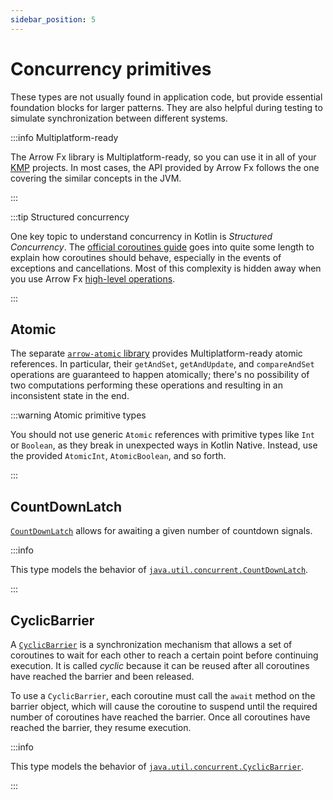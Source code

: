 ```yaml
---
sidebar_position: 5
---
```


# Concurrency primitives

These types are not usually found in application code, but provide essential
foundation blocks for larger patterns. They are also helpful during testing
to simulate synchronization between different systems.

:::info Multiplatform-ready

The Arrow Fx library is Multiplatform-ready, so you can use it in all of your
[KMP](https://kotlinlang.org/docs/multiplatform.html) projects. In most cases,
the API provided by Arrow Fx follows the one covering the similar concepts in the JVM.

:::

:::tip Structured concurrency

One key topic to understand concurrency in Kotlin is _Structured Concurrency_.
The [official coroutines guide](https://kotlinlang.org/docs/coroutines-guide.html)
goes into quite some length to explain how coroutines should behave, especially
in the events of exceptions and cancellations. Most of this complexity is hidden
away when you use Arrow Fx [high-level operations](../parallel).

:::

## Atomic

The separate [`arrow-atomic` library](https://apidocs.arrow-kt.io/arrow-atomic/arrow.atomic/index.html) 
provides Multiplatform-ready atomic references.
In particular, their `getAndSet`, `getAndUpdate`, and `compareAndSet` operations
are guaranteed to happen atomically; there's no possibility of two computations
performing these operations and resulting in an inconsistent state in the end.

:::warning Atomic primitive types

You should not use generic `Atomic` references with primitive types like
`Int` or `Boolean`, as they break in unexpected ways in Kotlin Native. Instead, use
the provided `AtomicInt`, `AtomicBoolean`, and so forth.

:::

## CountDownLatch

[`CountDownLatch`](https://apidocs.arrow-kt.io/arrow-fx-coroutines/arrow.fx.coroutines/-count-down-latch/index.html) 
allows for awaiting a given number of countdown signals.


:::info

This type models the behavior of [`java.util.concurrent.CountDownLatch`](https://docs.oracle.com/javase/8/docs/api/java/util/concurrent/CountDownLatch.html).

:::

## CyclicBarrier

A [`CyclicBarrier`](https://apidocs.arrow-kt.io/arrow-fx-coroutines/arrow.fx.coroutines/-cyclic-barrier/index.html)
is a synchronization mechanism that allows a set of coroutines to wait for each
other to reach a certain point before continuing execution. It is called _cyclic_
because it can be reused after all coroutines have reached the barrier and been released.

To use a `CyclicBarrier`, each coroutine must call the `await` method on the 
barrier object, which will cause the coroutine to suspend until the required 
number of coroutines have reached the barrier. 
Once all coroutines have reached the barrier, they resume execution.

:::info

This type models the behavior of [`java.util.concurrent.CyclicBarrier`](https://docs.oracle.com/javase/8/docs/api/java/util/concurrent/CyclicBarrier.html).

:::
